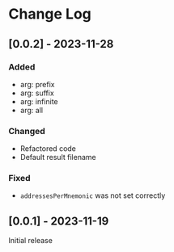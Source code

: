# Change Log

## [0.0.2] - 2023-11-28

### Added
- arg: prefix
- arg: suffix
- arg: infinite
- arg: all

### Changed
- Refactored code
- Default result filename

### Fixed
- `addressesPerMnemonic` was not set correctly

## [0.0.1] - 2023-11-19
Initial release

